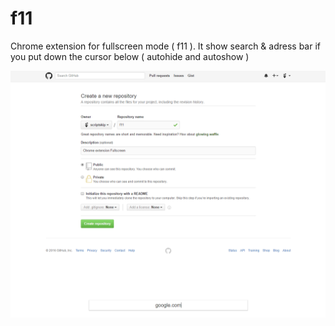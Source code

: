 # f11
Chrome extension for fullscreen mode ( f11 ). It show search &amp; adress bar if you put down the cursor below ( autohide and autoshow )

![alt text](demo.png)